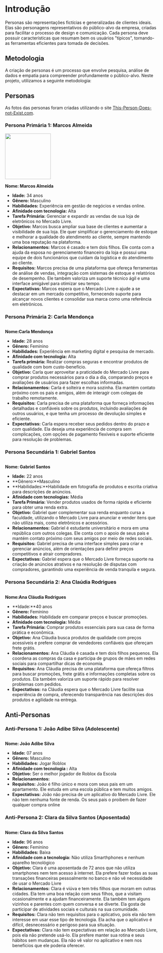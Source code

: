 

# Introdução

Personas são representações fictícias e generalizadas de clientes ideais. Elas são personagens representativos do público-alvo da empresa, criadas para facilitar o processo de design e comunicação. Cada persona deve possuir características que resumam bem os usuários "típicos", tornando-as ferramentas eficientes para tomada de decisões.

## Metodologia

A criação de personas é um processo que envolve pesquisa, análise de dados e empatia para compreender profundamente o público-alvo. Neste projeto, utilizamos a seguinte metodologia:



## Personas

As fotos das personas foram criadas utilizando o site [This-Person-Does-not-Exist.com](https://this-person-does-not-exist.com/pt).

### Persona Primária 1: Marcos Almeida 
<img src="" width="150px"> 

**Nome: Marcos Almeida**

- **Idade:** 34 anos
- **Gênero:** Masculino
- **Habilidades:** Experiência em gestão de negócios e vendas online.
- **Afinidade com tecnologia:** Alta
- **Tarefa Primária:**  Gerenciar e expandir as vendas de sua loja de eletrônicos no Mercado Livre.
- **Objetivo:** Marcos busca ampliar sua base de clientes e aumentar a visibilidade de sua loja. Ele quer simplificar o gerenciamento de estoque e melhorar a qualidade do atendimento ao cliente, sempre mantendo uma boa reputação na plataforma.
- **Relacionamentos:**  Marcos é casado e tem dois filhos. Ele conta com a ajuda da esposa no gerenciamento financeiro da loja e possui uma equipe de dois funcionários que cuidam da logística e do atendimento ao cliente.
- **Requisitos:**  Marcos precisa de uma plataforma que ofereça ferramentas de análise de vendas, integração com sistemas de estoque e relatórios de desempenho. Ele também valoriza um suporte técnico ágil e uma interface amigável para otimizar seu tempo.
- **Expectativas:**  Marcos espera que o Mercado Livre o ajude a se destacar em um mercado competitivo, fornecendo suporte para alcançar novos clientes e consolidar sua marca como uma referência em eletrônicos.

### Persona Primária 2: Carla Mendonça
<img src=" " width="150px">
  
**Nome:Carla Mendonça**

- **Idade:** 28 anos
- **Gênero:** Feminino
- **Habilidades:**  Experiência em marketing digital e pesquisa de mercado.
- **Afinidade com tecnologia:** Alta
- **Tarefa primária:**  Realizar compras seguras e encontrar produtos de qualidade com bom custo-benefício.
- **Objetivo:** Carla quer aproveitar a praticidade do Mercado Livre para comprar produtos necessários para o dia a dia, comparando preços e avaliações de usuários para fazer escolhas informadas.
- **Relacionamentos:**  Carla é solteira e mora sozinha. Ela mantém contato próximo com os pais e amigos, além de interagir com colegas de trabalho remotamente.
- **Requisitos:** Carla precisa de uma plataforma que forneça informações detalhadas e confiáveis sobre os produtos, incluindo avaliações de outros usuários, e que tenha um processo de devolução simples e eficiente.
- **Expectativas:**  Carla espera receber seus pedidos dentro do prazo e com qualidade. Ela deseja uma experiência de compra sem complicações, com opções de pagamento flexíveis e suporte eficiente para resolução de problemas.


### Persona Secundária 1: Gabriel Santos
<img src=" " width= "150px">

**Nome: Gabriel Santos**

- **Idade:** 22 anos
- **Gênero:**Masculino
- **Habilidades:**Habilidade em fotografia de produtos e escrita criativa para descrições de anúncios.
- **Afinidade com tecnologias:** Média
- **Tarefa Primária:** Vender produtos usados de forma rápida e eficiente para obter uma renda extra.
- **Objetivo:** Gabriel quer complementar sua renda enquanto cursa a faculdade, utilizando o Mercado Livre para anunciar e vender itens que não utiliza mais, como eletrônicos e acessórios.
- **Relacionamentos:** Gabriel é estudante universitário e mora em uma república com outros colegas. Ele conta com o apoio de seus pais e mantém contato próximo com seus amigos por meio de redes sociais.
- **Requisitos:**  Gabriel precisa de uma interface simples para criar e gerenciar anúncios, além de orientações para definir preços competitivos e atrair compradores.
- **Expectativas:** Gabriel espera que o Mercado Livre forneça suporte na criação de anúncios atrativos e na resolução de disputas com compradores, garantindo uma experiência de venda tranquila e segura.

  
### Persona Secundária 2: Ana Claúdia Rodrigues
<img src=" " width="150px">

**Nome:Ana Cláudia Rodrigues**

- **Idade:**40 anos
- **Gênero:** Feminino
- **Habilidades:**  Habilidade em comparar preços e buscar promoções.
- **Afinidade com tecnologia:** Média
- **Tarefa Primária:** Comprar produtos essenciais para sua casa de forma prática e econômica.
- **Objetivo:** Ana Cláudia busca produtos de qualidade com preços acessíveis e prefere comprar de vendedores confiáveis que ofereçam frete grátis.
- **Relacionamentos:**  Ana Cláudia é casada e tem dois filhos pequenos. Ela coordena as compras da casa e participa de grupos de mães em redes sociais para compartilhar dicas de economia.
- **Requisitos:** Ana Cláudia precisa de uma plataforma que ofereça filtros para buscar promoções, frete grátis e informações completas sobre os produtos. Ela também valoriza um suporte rápido para resolver problemas com pedidos.
- **Expectativas:** na Cláudia espera que o Mercado Livre facilite sua experiência de compra, oferecendo transparência nas descrições dos produtos e agilidade na entrega.
  
## Anti-Personas

### Anti-Persona 1: João Adibe Silva (Adolescente)
<img src=" " width="150px">

**Nome: João Adibe Silva**

- **Idade:** 07 anos
- **Gênero:** Masculino
- **Habilidades:** Jogar Roblox
- **Afinidade com tecnologia :** Alta
- **Objetivo:** Ser o melhor jogador de Roblox da Escola 
- **Relacionamentos:** 
- **Requisitos:** João é filho único e mora com seus pais em um apartamento. Ele estuda em uma escola pública e tem muitos amigos. 
- **Expectativas:** João não precisa de um aplicativo do Mercado Livre. Ele não tem nenhuma fonte de renda. Os seus pais o proibem de fazer qualquer compra online

### Anti-Persona 2: Clara da Silva Santos (Aposentada)
<img src=" " width="150px"> 

**Nome: Clara da Silva Santos**

- **Idade:** 96 anos
- **Gênero:** Feminino
- **Habilidades:** Baixa
- **Afinidade com a tecnologia:** Não utiliza Smarthphones e nenhum aparelho tecnológico
- **Objetivo:** Clara é uma aposentada de 72 anos que não utiliza smartphones nem tem acesso à internet. Ela prefere fazer todas as suas transações financeiras pessoalmente no banco e não vê necessidade de usar o Mercado Livre
- **Relacionamentos:** Clara é viúva e tem três filhos que moram em outras cidades. Ela tem uma boa relação com seus filhos, que a visitam ocasionalmente e a ajudam financeiramente. Ela também tem alguns vizinhos e parentes com quem conversa e se diverte. Ela gosta de participar de atividades sociais e culturais na sua comunidade.
- **Requisitos:** Clara não tem requisitos para o aplicativo, pois ela não tem interesse em usar esse tipo de tecnologia. Ela acha que o aplicativo é difícil, desnecessário e perigoso para sua situação.
- **Expectativas:** Clara não tem expectativas em relação ao Mercado Livre, pois ela não pretende usá-lo. Ela prefere manter sua rotina e seus hábitos sem mudanças. Ela não vê valor no aplicativo e nem nos benefícios que ele poderia oferecer.

